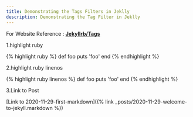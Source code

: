```yaml
---
title: Demonstrating the Tags Filters in Jeklly
description: Demonstrating the Tag Filter in Jeklly
---
```


For Website Reference : 
**[Jekyllrb/Tags](https://jekyllrb.com/docs/liquid/tags/)**

1.highlight ruby

{% highlight ruby %}
def foo
  puts 'foo'
end
{% endhighlight %}

2.highlight ruby linenos

{% highlight ruby linenos %}
def foo
  puts 'foo'
end
{% endhighlight %}

3.Link to Post

[Link to  2020-11-29-first-markdown]({% link _posts/2020-11-29-welcome-to-jekyll.markdown %})

